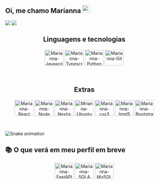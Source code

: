 

## Oi, me chamo Marianna <img src="https://media.giphy.com/media/hvRJCLFzcasrR4ia7z/giphy.gif" width="25px">

  <a href = "mailto:marianna.baldez@gmail.com"><img src="https://img.shields.io/badge/-Gmail-%23333?style=for-the-badge&logo=gmail&logoColor=white" target="_blank"></a>
  <a href="https://www.linkedin.com/in/marianna-baldez-gomes-90b409191/" target="_blank"><img src="https://img.shields.io/badge/-LinkedIn-%230077B5?style=for-the-badge&logo=linkedin&logoColor=white" target="_blank"></a> 

 
  ## <p align=center> Linguagens e tecnologias

  <div style="display: inline_block" align=center>
   <img align="center" alt="Marianna-Javascript" height="50" width="60" src="https://cdn.jsdelivr.net/gh/devicons/devicon/icons/javascript/javascript-original.svg"/>
   <img align="center" alt="Marianna-Typescript" height="50" width="60" src="https://cdn.jsdelivr.net/gh/devicons/devicon/icons/typescript/typescript-original.svg">
   <img align="center" alt="Marianna-Python" height="50" width="60" src="https://cdn.jsdelivr.net/gh/devicons/devicon/icons/python/python-original.svg" />
   <img align="center" alt="Marianna-Git" height="50" width="60" src="https://cdn.jsdelivr.net/gh/devicons/devicon/icons/git/git-original.svg" />
  
  </div>
   <br> <br>
   
   ## <p align=center> Extras

  <div style="display: inline_block" align=center>
  <img align="center" alt="Marianna-React" height="50" width="60" src="https://cdn.jsdelivr.net/gh/devicons/devicon/icons/react/react-original.svg" />
  <img align="center" alt="Marianna-Node" height="50" width="60" src="https://cdn.jsdelivr.net/gh/devicons/devicon/icons/nodejs/nodejs-original.svg" />
  <img align="center" alt="Marianna-Nextjs" height="50" width="60" src="https://cdn.jsdelivr.net/gh/devicons/devicon/icons/nextjs/nextjs-original.svg" />
  <img align="center" alt="Mrianna-Ubuntu" height="50" width="60" src="https://cdn.jsdelivr.net/gh/devicons/devicon/icons/ubuntu/ubuntu-plain.svg" />
  <img align="center" alt="Marianna-css3" height="50" width="60" src="https://cdn.jsdelivr.net/gh/devicons/devicon/icons/css3/css3-original.svg" />
  <img align="center" alt="Marianna-html5" height="50" width="60"src="https://cdn.jsdelivr.net/gh/devicons/devicon/icons/html5/html5-original.svg" />
  <img align="center" alt="Marianna-Bootstrap" height="50" width="60" src="https://cdn.jsdelivr.net/gh/devicons/devicon/icons/bootstrap/bootstrap-plain.svg" />
 </div>
 <br> <br>

![Snake animation](https://github.com/mariannabaldez/mriannabaldez/blob/output/github-contribution-grid-snake.svg)


  ## <p> 📚 O que verá em meu perfil em breve
  
  <div style="display: inline_block" align=center>
  <img align="center" alt="Marianna-FastAPI" height="50" width="60" src="https://cdn.jsdelivr.net/gh/devicons/devicon/icons/fastapi/fastapi-original.svg" />
  <img align="center" alt="Marianna-SQLA" height="50" width="60" src="https://cdn.jsdelivr.net/gh/devicons/devicon/icons/sqlalchemy/sqlalchemy-original.svg" />
  <img align="center" alt="Marianna-MySQL" height="50" width="60" src="https://cdn.jsdelivr.net/gh/devicons/devicon/icons/mysql/mysql-original-wordmark.svg" />

